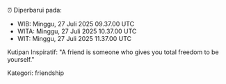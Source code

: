 ⏰ Diperbarui pada:
- WIB: Minggu, 27 Juli 2025 09.37.00 UTC
- WITA: Minggu, 27 Juli 2025 10.37.00 UTC
- WIT: Minggu, 27 Juli 2025 11.37.00 UTC

Kutipan Inspiratif:
"A friend is someone who gives you total freedom to be yourself."


Kategori: friendship


